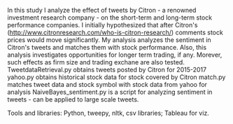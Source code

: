 In this study I analyze the effect of tweets by Citron - a renowned investment research company - on the short-term and long-term stock performance companies. I initially hypothesized that after Citron's (http://www.citronresearch.com/who-is-citron-research/) comments stock prices would move significantly. My analysis analyzes the sentiment in Citron's tweets and matches them with stock performance. Also, this analysis investigates opportunities for longer term trading, if any. Morever, such effects as firm size and trading exchane are also tested.
TweetdataRetrieval.py obtains tweets posted by Citron for 2015-2017
yahoo.py obtains historical stock data for stock covered by Citron
match.py matches tweet data and stock symbol with stock data from yahoo for analysis
NaiveBayes_sentiment.py is a script for analyzing sentiment in tweets - can be applied to large scale tweets.

Tools and libraries: Python, tweepy, nltk, csv libraries; Tableau for viz.
